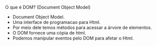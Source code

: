 
O que é DOM? (Document Object Model)

- Document Object Model.
- Uma interface de programacao para Html.
- Por meio dele temos métodos para acessar a árvore de elementos.
- O DOM fornece uma cópia de html.
- Podemos manipular eventos pelo DOM para afetar o Html.